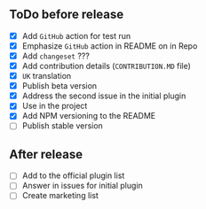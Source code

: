## ToDo before release

- [x] Add `GitHub` action for test run
- [x] Emphasize `GitHub` action in README on in Repo
- [x] Add `changeset` ???
- [x] Add contribution details (`CONTRIBUTION.MD` file)
- [x] `UK` translation
- [x] Publish beta version
- [x] Address the second issue in the initial plugin
- [x] Use in the project
- [x] Add NPM versioning to the README
- [ ] Publish stable version

## After release

- [ ] Add to the official plugin list
- [ ] Answer in issues for initial plugin
- [ ] Create marketing list
